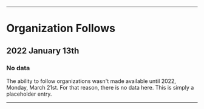 
***

# Organization Follows

## 2022 January 13th

### No data

The ability to follow organizations wasn't made available until 2022, Monday, March 21st. For that reason, there is no data here. This is simply a placeholder entry.

***
